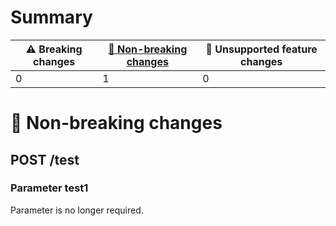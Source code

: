 # Summary

| ⚠️ Breaking changes | [🙆 Non-breaking changes](#non-breaking-changes) | 🤷 Unsupported feature changes |
|---------------------|-------------------------------------------------|-------------------------------|
| 0                   | 1                                               | 0                             |

# <span id="non-breaking-changes"></span>🙆 Non-breaking changes

## **POST** /test

### Parameter test1

Parameter is no longer required.
